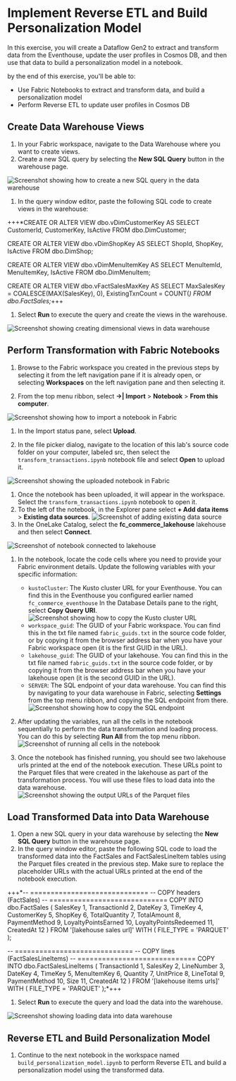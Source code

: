 # Implement Reverse ETL and Build Personalization Model

In this exercise, you will create a Dataflow Gen2 to extract and transform data from the Eventhouse, update the user profiles in Cosmos DB, and then use that data to build a personalization model in a notebook.

by the end of this exercise, you'll be able to:
- Use Fabric Notebooks to extract and transform data, and build a personalization model
- Perform Reverse ETL to update user profiles in Cosmos DB

## Create Data Warehouse Views

1. In your Fabric workspace, navigate to the Data Warehouse where you want to create views.
1. Create a new SQL query by selecting the **New SQL Query** button in the warehouse page.

![Screenshot showing how to create a new SQL query in the data warehouse](media/create-new-sql-query-warehouse.png)

1. In the query window editor, paste the following SQL code to create views in the warehouse:

+++*CREATE OR ALTER VIEW dbo.vDimCustomerKey AS
SELECT CustomerId, CustomerKey, IsActive FROM dbo.DimCustomer;

CREATE OR ALTER VIEW dbo.vDimShopKey AS
SELECT ShopId, ShopKey, IsActive FROM dbo.DimShop;

CREATE OR ALTER VIEW dbo.vDimMenuItemKey AS
SELECT MenuItemId, MenuItemKey, IsActive FROM dbo.DimMenuItem;

CREATE OR ALTER VIEW dbo.vFactSalesMaxKey AS
SELECT
  MaxSalesKey = COALESCE(MAX(SalesKey), 0),
  ExistingTxnCount = COUNT(*)
FROM dbo.FactSales;*+++

1. Select **Run** to execute the query and create the views in the warehouse.

  ![Screenshot showing creating dimensional views in data warehouse](media/create-dimensional-views.png)


## Perform Transformation with Fabric Notebooks

1. Browse to the Fabric workspace you created in the previous steps by selecting it from the left navigation pane if it is already open, or selecting **Workspaces** on the left navigation pane and then selecting it.

1. From the top menu ribbon, select **→| Import** > **Notebook** > **From this computer**.

![Screenshot showing how to import a notebook in Fabric](media/import-notebook.png)

1. In the Import status pane, select **Upload**.

1. In the file picker dialog, navigate to the location of this lab's source code folder on your computer, labeled src, then select the `transform_transactions.ipynb` notebook file and select **Open** to upload it.

![Screenshot showing the uploaded notebook in Fabric](media/uploaded-notebook.png)

1. Once the notebook has been uploaded, it will appear in the workspace. Select the `transform_transactions.ipynb` notebook to open it.
1. To the left of the notebook, in the Explorer pane select **+ Add data items** > **Existing data sources**.
![Screenshot of adding existing data source](media/add-existing-data-source.png)
1. In the OneLake Catalog, select the **fc_commerce_lakehouse** lakehouse and then select **Connect**.

![Screenshot of notebook connected to lakehouse](media/connected-lakehouse.png)

1. In the notebook, locate the code cells where you need to provide your Fabric environment details. Update the following variables with your specific information:
   - `kustoCluster`: The Kusto cluster URL for your Eventhouse. You can find this in the Eventhouse you configured earlier named `fc_commerce_eventhouse` In the Database Details pane to the right, select **Copy Query URI**.
   ![Screenshot showing how to copy the Kusto cluster URL](media/copy-kusto-cluster-url.png)
   - `workspace_guid`: The GUID of your Fabric workspace. You can find this in the txt file named `fabric_guids.txt` in the source code folder, or by copying it from the browser address bar when you have your Fabric workspace open (it is the first GUID in the URL).
   - `lakehouse_guid`: The GUID of your lakehouse. You can find this in the txt file named `fabric_guids.txt` in the source code folder, or by copying it from the browser address bar when you have your lakehouse open (it is the second GUID in the URL).
   - `SERVER`: The SQL endpoint of your data warehouse. You can find this by navigating to your data warehouse in Fabric, selecting **Settings** from the top menu ribbon, and copying the SQL endpoint from there.
   ![Screenshot showing how to copy the SQL endpoint](media/copy-sql-endpoint.png)

1. After updating the variables, run all the cells in the notebook sequentially to perform the data transformation and loading process. You can do this by selecting **Run All** from the top menu ribbon.
![Screenshot of running all cells in the notebook](media/run-all-cells.png)

1. Once the notebook has finished running, you should see two lakehouse urls printed at the end of the notebook execution. These URLs point to the Parquet files that were created in the lakehouse as part of the transformation process. You will use these files to load data into the data warehouse.
![Screenshot showing the output URLs of the Parquet files](media/parquet-file-urls.png)

## Load Transformed Data into Data Warehouse
1. Open a new SQL query in your data warehouse by selecting the **New SQL Query** button in the warehouse page.
1. In the query window editor, paste the following SQL code to load the transformed data into the FactSales and FactSalesLineItem tables using the Parquet files created in the previous step. Make sure to replace the placeholder URLs with the actual URLs printed at the end of the notebook execution.

+++*-- =============================
-- COPY headers (FactSales)
-- =============================
COPY INTO dbo.FactSales
(
    SalesKey             1,
    TransactionId        2,
    DateKey              3,
    TimeKey              4,
    CustomerKey          5,
    ShopKey              6,
    TotalQuantity        7,
    TotalAmount          8,
    PaymentMethod        9,
    LoyaltyPointsEarned 10,
    LoyaltyPointsRedeemed 11,
    CreatedAt           12
)
FROM '[lakehouse sales url]' 
WITH (
    FILE_TYPE = 'PARQUET'
);



-- =============================
-- COPY lines (FactSalesLineItems)
-- =============================
COPY INTO dbo.FactSalesLineItems
(
    TransactionId  1,
    SalesKey       2,
    LineNumber     3,
    DateKey        4,
    TimeKey        5,
    MenuItemKey    6,
    Quantity       7,
    UnitPrice      8,
    LineTotal      9,
    PaymentMethod 10,
    Size          11,
    CreatedAt     12
)
FROM '[lakehouse items urls]' 
WITH (
    FILE_TYPE = 'PARQUET'
);*+++

1. Select **Run** to execute the query and load the data into the warehouse.

  ![Screenshot showing loading data into data warehouse](media/load-data-into-warehouse.png)

  ## Reverse ETL and Build Personalization Model
1. Continue to the next notebook in the workspace named `build_personalization_model.ipynb` to perform Reverse ETL and build a personalization model using the transformed data.